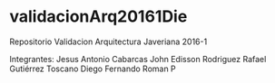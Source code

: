 # validacionArq20161Die
Repositorio Validacion Arquitectura Javeriana 2016-1

Integrantes:
Jesus Antonio Cabarcas
John Edisson Rodriguez
Rafael Gutiérrez Toscano
Diego Fernando Roman P